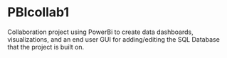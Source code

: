 # PBIcollab1
Collaboration project using PowerBi to create data dashboards, visualizations, and an end user GUI for adding/editing the SQL Database that the project is built on.   
